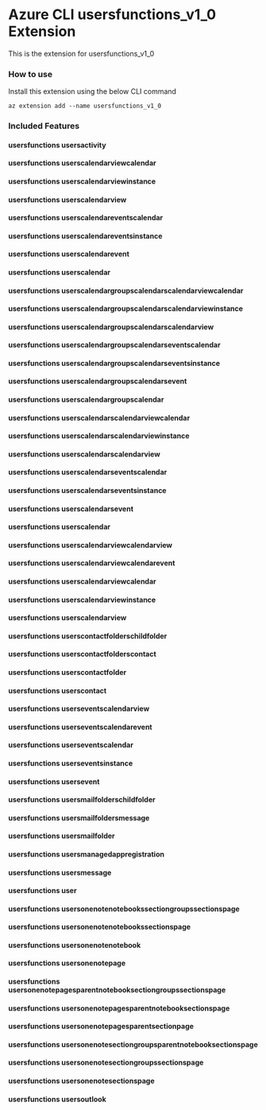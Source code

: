 # Azure CLI usersfunctions_v1_0 Extension #
This is the extension for usersfunctions_v1_0

### How to use ###
Install this extension using the below CLI command
```
az extension add --name usersfunctions_v1_0
```

### Included Features ###
#### usersfunctions usersactivity ####
#### usersfunctions userscalendarviewcalendar ####
#### usersfunctions userscalendarviewinstance ####
#### usersfunctions userscalendarview ####
#### usersfunctions userscalendareventscalendar ####
#### usersfunctions userscalendareventsinstance ####
#### usersfunctions userscalendarevent ####
#### usersfunctions userscalendar ####
#### usersfunctions userscalendargroupscalendarscalendarviewcalendar ####
#### usersfunctions userscalendargroupscalendarscalendarviewinstance ####
#### usersfunctions userscalendargroupscalendarscalendarview ####
#### usersfunctions userscalendargroupscalendarseventscalendar ####
#### usersfunctions userscalendargroupscalendarseventsinstance ####
#### usersfunctions userscalendargroupscalendarsevent ####
#### usersfunctions userscalendargroupscalendar ####
#### usersfunctions userscalendarscalendarviewcalendar ####
#### usersfunctions userscalendarscalendarviewinstance ####
#### usersfunctions userscalendarscalendarview ####
#### usersfunctions userscalendarseventscalendar ####
#### usersfunctions userscalendarseventsinstance ####
#### usersfunctions userscalendarsevent ####
#### usersfunctions userscalendar ####
#### usersfunctions userscalendarviewcalendarview ####
#### usersfunctions userscalendarviewcalendarevent ####
#### usersfunctions userscalendarviewcalendar ####
#### usersfunctions userscalendarviewinstance ####
#### usersfunctions userscalendarview ####
#### usersfunctions userscontactfolderschildfolder ####
#### usersfunctions userscontactfolderscontact ####
#### usersfunctions userscontactfolder ####
#### usersfunctions userscontact ####
#### usersfunctions userseventscalendarview ####
#### usersfunctions userseventscalendarevent ####
#### usersfunctions userseventscalendar ####
#### usersfunctions userseventsinstance ####
#### usersfunctions usersevent ####
#### usersfunctions usersmailfolderschildfolder ####
#### usersfunctions usersmailfoldersmessage ####
#### usersfunctions usersmailfolder ####
#### usersfunctions usersmanagedappregistration ####
#### usersfunctions usersmessage ####
#### usersfunctions user ####
#### usersfunctions usersonenotenotebookssectiongroupssectionspage ####
#### usersfunctions usersonenotenotebookssectionspage ####
#### usersfunctions usersonenotenotebook ####
#### usersfunctions usersonenotepage ####
#### usersfunctions usersonenotepagesparentnotebooksectiongroupssectionspage ####
#### usersfunctions usersonenotepagesparentnotebooksectionspage ####
#### usersfunctions usersonenotepagesparentsectionpage ####
#### usersfunctions usersonenotesectiongroupsparentnotebooksectionspage ####
#### usersfunctions usersonenotesectiongroupssectionspage ####
#### usersfunctions usersonenotesectionspage ####
#### usersfunctions usersoutlook ####